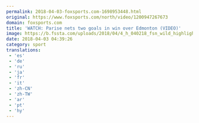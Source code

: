 ```yaml
---
permalink: 2018-04-03-foxsports.com-1698953448.html
original: https://www.foxsports.com/north/video/1200947267673
domain: foxsports.com
title: 'WATCH: Parise nets two goals in win over Edmonton (VIDEO)'
image: https://b.fssta.com/uploads/2018/04/4_h_040218_fsn_wild_highlights_parise_two_goals_1280x720_1200955971525.vresize.1200.630.high.70.jpg
date: 2018-04-03 04:39:26
category: sport
translations: 
 - 'es'
 - 'de'
 - 'ru'
 - 'ja'
 - 'fr'
 - 'it'
 - 'zh-CN'
 - 'zh-TW'
 - 'ar'
 - 'pt'
 - 'hy'
---
```


